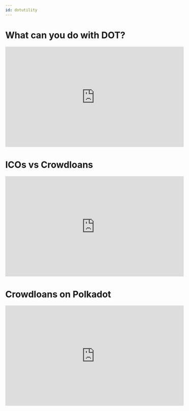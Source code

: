 ```yaml
---
id: dotutility
---
```


# What can you do with DOT?

<iframe width="560" height="315" src="https://www.youtube.com/embed/8b9x5VQHPzo" title="YouTube video player" frameborder="0" allow="accelerometer; autoplay; clipboard-write; encrypted-media; gyroscope; picture-in-picture" allowfullscreen></iframe>

# ICOs vs Crowdloans

<iframe width="560" height="315" src="https://www.youtube.com/embed/lqWRShbqvzo" title="YouTube video player" frameborder="0" allow="accelerometer; autoplay; clipboard-write; encrypted-media; gyroscope; picture-in-picture" allowfullscreen></iframe>

# Crowdloans on Polkadot

<iframe width="560" height="315" src="https://www.youtube.com/embed/78Yrmsq-WDs" title="YouTube video player" frameborder="0" allow="accelerometer; autoplay; clipboard-write; encrypted-media; gyroscope; picture-in-picture" allowfullscreen></iframe>


